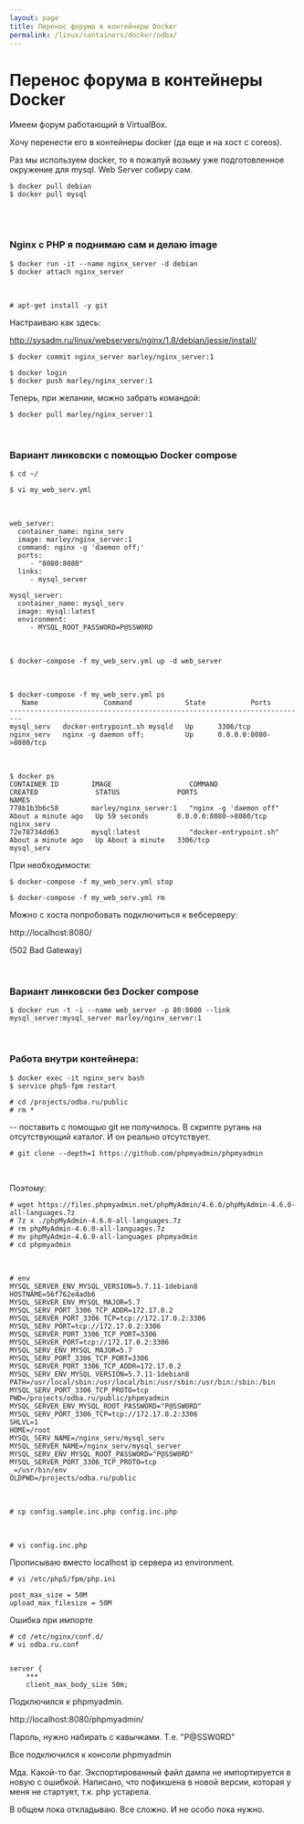 ```yaml
---
layout: page
title: Перенос форума в контейнеры Docker
permalink: /linux/containers/docker/odba/
---
```


# Перенос форума в контейнеры Docker

Имеем форум работающий в VirtualBox.

Хочу перенести его в контейнеры docker (да еще и на хост с coreos).

<!--


Нужен также docker compose, git. И для импорта / экспорта phpmyadmin.


Для начала на bitbucket делаю приватное репо с php скриптами и дампом базы данных.

-->

Раз мы используем docker, то я пожалуй возьму уже подготовленное окружение для mysql. Web Server собиру сам.

    $ docker pull debian
    $ docker pull mysql

<br/>

<!--
    $ docker run --name mysql_server -e MYSQL_ROOT_PASSWORD=my-secret-pw -d mysql

<br/>

    $ docker ps
    CONTAINER ID        IMAGE               COMMAND                  CREATED             STATUS              PORTS               NAMES
    726bc4c2433a        mysql               "/entrypoint.sh mysql"   9 seconds ago       Up 9 seconds        3306/tcp            mysql_server

<br/>

    $ docker stop mysql_server


-->

<br/>

### Nginx c PHP я поднимаю сам и делаю image

    $ docker run -it --name nginx_server -d debian
    $ docker attach nginx_server

<br/>

    # apt-get install -y git

Настраиваю как здесь:

http://sysadm.ru/linux/webservers/nginx/1.8/debian/jessie/install/

    $ docker commit nginx_server marley/nginx_server:1

    $ docker login
    $ docker push marley/nginx_server:1

Теперь, при желании, можно забрать командой:

    $ docker pull marley/nginx_server:1

<br/>

### Вариант линковски с помощью Docker compose

    $ cd ~/

    $ vi my_web_serv.yml

<br/>

    web_server:
      container_name: nginx_serv
      image: marley/nginx_server:1
      command: nginx -g 'daemon off;'
      ports:
         - "8080:8080"
      links:
         - mysql_server

    mysql_server:
      container_name: mysql_serv
      image: mysql:latest
      environment:
         - MYSQL_ROOT_PASSWORD=P@SSW0RD

<br/>

    $ docker-compose -f my_web_serv.yml up -d web_server

<br/>

    $ docker-compose -f my_web_serv.yml ps
       Name                Command             State           Ports
    -------------------------------------------------------------------------
    mysql_serv   docker-entrypoint.sh mysqld   Up      3306/tcp
    nginx_serv   nginx -g daemon off;          Up      0.0.0.0:8080->8080/tcp

<br/>

    $ docker ps
    CONTAINER ID        IMAGE                   COMMAND                  CREATED              STATUS              PORTS                    NAMES
    778b1b3b6c58        marley/nginx_server:1   "nginx -g 'daemon off"   About a minute ago   Up 59 seconds       0.0.0.0:8080->8080/tcp   nginx_serv
    72e78734dd63        mysql:latest            "docker-entrypoint.sh"   About a minute ago   Up About a minute   3306/tcp                 mysql_serv

При необходимости:

    $ docker-compose -f my_web_serv.yml stop

    $ docker-compose -f my_web_serv.yml rm

Можно с хоста попробовать подключиться к вебсерверу:

http://localhost:8080/

(502 Bad Gateway)

<br/>

### Вариант линковски без Docker compose

    $ docker run -t -i --name web_server -p 80:8080 --link mysql_server:mysql_server marley/nginx_server:1

<br/>

### Работа внутри контейнера:

    $ docker exec -it nginx_serv bash
    $ service php5-fpm restart

    # cd /projects/odba.ru/public
    # rm *

-- поставить с помощью git не получилось. В скрипте ругань на отсутствующий каталог. И он реально отсутствует.

    # git clone --depth=1 https://github.com/phpmyadmin/phpmyadmin

<br/>

Поэтому:

    # wget https://files.phpmyadmin.net/phpMyAdmin/4.6.0/phpMyAdmin-4.6.0-all-languages.7z
    # 7z x ./phpMyAdmin-4.6.0-all-languages.7z
    # rm phpMyAdmin-4.6.0-all-languages.7z
    # mv phpMyAdmin-4.6.0-all-languages phpmyadmin
    # cd phpmyadmin

<br/>

    # env
    MYSQL_SERVER_ENV_MYSQL_VERSION=5.7.11-1debian8
    HOSTNAME=56f762e4adb6
    MYSQL_SERVER_ENV_MYSQL_MAJOR=5.7
    MYSQL_SERV_PORT_3306_TCP_ADDR=172.17.0.2
    MYSQL_SERVER_PORT_3306_TCP=tcp://172.17.0.2:3306
    MYSQL_SERV_PORT=tcp://172.17.0.2:3306
    MYSQL_SERVER_PORT_3306_TCP_PORT=3306
    MYSQL_SERVER_PORT=tcp://172.17.0.2:3306
    MYSQL_SERV_ENV_MYSQL_MAJOR=5.7
    MYSQL_SERV_PORT_3306_TCP_PORT=3306
    MYSQL_SERVER_PORT_3306_TCP_ADDR=172.17.0.2
    MYSQL_SERV_ENV_MYSQL_VERSION=5.7.11-1debian8
    PATH=/usr/local/sbin:/usr/local/bin:/usr/sbin:/usr/bin:/sbin:/bin
    MYSQL_SERV_PORT_3306_TCP_PROTO=tcp
    PWD=/projects/odba.ru/public/phpmyadmin
    MYSQL_SERVER_ENV_MYSQL_ROOT_PASSWORD="P@SSW0RD"
    MYSQL_SERV_PORT_3306_TCP=tcp://172.17.0.2:3306
    SHLVL=1
    HOME=/root
    MYSQL_SERV_NAME=/nginx_serv/mysql_serv
    MYSQL_SERVER_NAME=/nginx_serv/mysql_server
    MYSQL_SERV_ENV_MYSQL_ROOT_PASSWORD="P@SSW0RD"
    MYSQL_SERVER_PORT_3306_TCP_PROTO=tcp
    _=/usr/bin/env
    OLDPWD=/projects/odba.ru/public

<br/>

    # cp config.sample.inc.php config.inc.php

<br/>

    # vi config.inc.php

Прописываю вместо localhost ip сервера из environment.

    # vi /etc/php5/fpm/php.ini

    post_max_size = 50M
    upload_max_filesize = 50M

Ошибка при импорте

    # cd /etc/nginx/conf.d/
    # vi odba.ru.conf


    server {
        ***
        client_max_body_size 50m;

Подключился к phpmyadmin.

http://localhost:8080/phpmyadmin/

Пароль, нужно набирать с кавычками. Т.е. "P@SSW0RD"

Все подключился к консоли phpmyadmin

Мда. Какой-то баг. Экспортированный файл дампа не импортируется в новую с ошибкой.
Написано, что пофикшена в новой версии, которая у меня не стартует, т.к. php устарела.

В общем пока откладываю. Все сложно. И не особо пока нужно.
